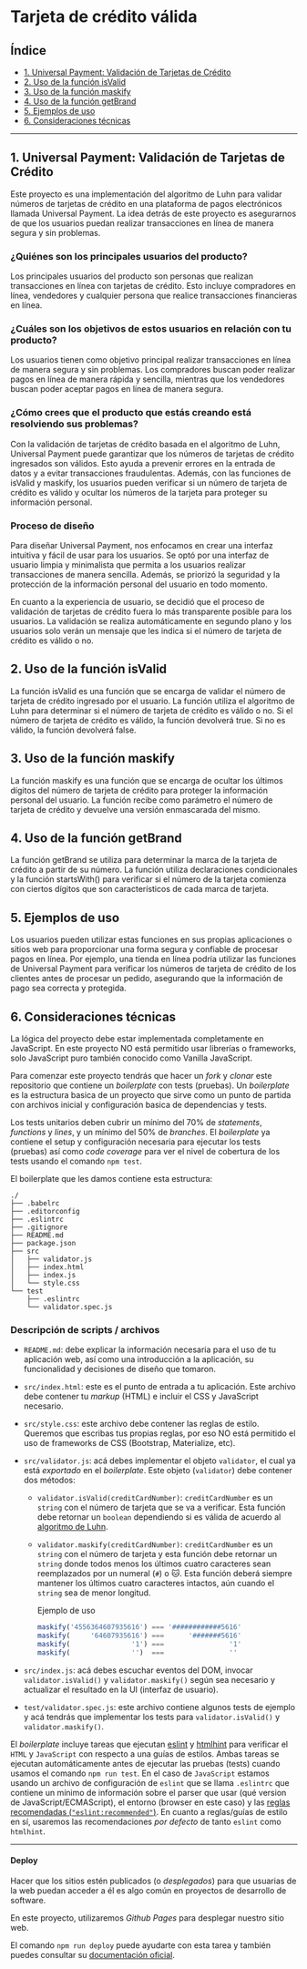 # Tarjeta de crédito válida

## Índice

* [1. Universal Payment: Validación de Tarjetas de Crédito](#1-Universal-Payment:-Validación-de-Tarjetas-de-Crédito)
* [2. Uso de la función isValid](#2-Uso-de-la-función-isValid)
* [3. Uso de la función maskify](#3-Uso-de-la-función-maskify)
* [4. Uso de la función getBrand](#4-Uso-de-la-función-getBrand)
* [5. Ejemplos de uso](#5-Ejemplos-de-uso)
* [6. Consideraciones técnicas](#6-consideraciones-técnicas)

***

## 1. Universal Payment: Validación de Tarjetas de Crédito

Este proyecto es una implementación del algoritmo de Luhn para validar números
de tarjetas de crédito en una plataforma de pagos electrónicos llamada 
Universal Payment. 
La idea detrás de este proyecto es asegurarnos de que los usuarios puedan realizar
transacciones en línea de manera segura y sin problemas.


### ¿Quiénes son los principales usuarios del producto?

Los principales usuarios del producto son personas que realizan transacciones en línea 
con tarjetas de crédito. Esto incluye compradores en línea, vendedores y cualquier persona 
que realice transacciones financieras en línea.

### ¿Cuáles son los objetivos de estos usuarios en relación con tu producto?

Los usuarios tienen como objetivo principal realizar transacciones en línea de manera segura 
y sin problemas. Los compradores buscan poder realizar pagos en línea de manera rápida y 
sencilla, mientras que los vendedores buscan poder aceptar pagos en línea de manera segura.

### ¿Cómo crees que el producto que estás creando está resolviendo sus problemas?

Con la validación de tarjetas de crédito basada en el algoritmo de Luhn, Universal Payment 
puede garantizar que los números de tarjetas de crédito ingresados son válidos. 
Esto ayuda a prevenir errores en la entrada de datos y a evitar transacciones fraudulentas. 
Además, con las funciones de isValid y maskify, los usuarios pueden verificar si un número de 
tarjeta de crédito es válido y ocultar los números de la tarjeta para proteger su información personal.


### Proceso de diseño

Para diseñar Universal Payment, nos enfocamos en crear una interfaz intuitiva y fácil de usar para los usuarios.
Se optó por una interfaz de usuario limpia y minimalista que permita a los usuarios realizar transacciones
de manera sencilla. Además, se priorizó la seguridad y la protección de la información personal del usuario
en todo momento.

En cuanto a la experiencia de usuario, se decidió que el proceso de validación de tarjetas de crédito fuera 
lo más transparente posible para los usuarios. La validación se realiza automáticamente en segundo plano 
y los usuarios solo verán un mensaje que les indica si el número de tarjeta de crédito es válido o no.


## 2. Uso de la función isValid

La función isValid es una función que se encarga de validar el número de tarjeta de crédito ingresado 
por el usuario. La función utiliza el algoritmo de Luhn para determinar si el número de tarjeta de 
crédito es válido o no. Si el número de tarjeta de crédito es válido, la función devolverá true. 
Si no es válido, la función devolverá false.

## 3. Uso de la función maskify

La función maskify es una función que se encarga de ocultar los últimos dígitos del número de tarjeta 
de crédito para proteger la información personal del usuario. La función recibe como parámetro el 
número de tarjeta de crédito y devuelve una versión enmascarada del mismo.

## 4. Uso de la función getBrand

La función getBrand se utiliza para determinar la marca de la tarjeta de crédito a partir de su número.
La función utiliza declaraciones condicionales y la función startsWith() para verificar si el número 
de la tarjeta comienza con ciertos dígitos que son característicos de cada marca de tarjeta.


## 5. Ejemplos de uso

Los usuarios pueden utilizar estas funciones en sus propias aplicaciones o sitios web para proporcionar 
una forma segura y confiable de procesar pagos en línea. Por ejemplo, una tienda en línea podría utilizar
las funciones de Universal Payment para verificar los números de tarjeta de crédito de los clientes 
antes de procesar un pedido, asegurando que la información de pago sea correcta y protegida.

## 6. Consideraciones técnicas

La lógica del proyecto debe estar implementada completamente en JavaScript. En
este proyecto NO está permitido usar librerías o frameworks, solo JavaScript
puro también conocido como Vanilla JavaScript.

Para comenzar este proyecto tendrás que hacer un _fork_ y _clonar_ este
repositorio que contiene un _boilerplate_ con tests (pruebas). Un _boilerplate_
es la estructura basica de un proyecto que sirve como un punto de partida con
archivos inicial y configuración basica de dependencias y tests.

Los tests unitarios deben cubrir un mínimo del 70% de _statements_, _functions_
y _lines_, y un mínimo del 50% de _branches_. El _boilerplate_ ya contiene el
setup y configuración necesaria para ejecutar los tests (pruebas) así como _code
coverage_ para ver el nivel de cobertura de los tests usando el comando `npm
test`.

El boilerplate que les damos contiene esta estructura:

```text
./
├── .babelrc
├── .editorconfig
├── .eslintrc
├── .gitignore
├── README.md
├── package.json
├── src
│   ├── validator.js
│   ├── index.html
│   ├── index.js
│   └── style.css
└── test
    ├── .eslintrc
    └── validator.spec.js
```

### Descripción de scripts / archivos

* `README.md`: debe explicar la información necesaria para el uso de tu aplicación
  web, así como una introducción a la aplicación, su funcionalidad y decisiones de
  diseño que tomaron.
* `src/index.html`: este es el punto de entrada a tu aplicación. Este archivo
  debe contener tu _markup_ (HTML) e incluir el CSS y JavaScript necesario.
* `src/style.css`: este archivo debe contener las reglas de estilo. Queremos que
  escribas tus propias reglas, por eso NO está permitido el uso de frameworks de
  CSS (Bootstrap, Materialize, etc).
* `src/validator.js`: acá debes implementar el objeto `validator`, el cual ya está
  _exportado_ en el _boilerplate_. Este objeto (`validator`) debe contener dos
  métodos:
  - `validator.isValid(creditCardNumber)`: `creditCardNumber` es un `string`
     con el número de tarjeta que se va a verificar. Esta función debe retornar
     un `boolean` dependiendo si es válida de acuerdo al [algoritmo de Luhn](https://es.wikipedia.org/wiki/Algoritmo_de_Luhn).
  - `validator.maskify(creditCardNumber)`: `creditCardNumber` es un `string` con
    el número de tarjeta y esta función debe retornar un `string` donde todos menos
    los últimos cuatro caracteres sean reemplazados por un numeral (`#`) o 🐱.
    Esta función deberá siempre mantener los últimos cuatro caracteres
    intactos, aún cuando el `string` sea de menor longitud.

    Ejemplo de uso

    ```js
    maskify('4556364607935616') === '############5616'
    maskify(     '64607935616') ===      '#######5616'
    maskify(               '1') ===                '1'
    maskify(               '')  ===                ''
    ```

* `src/index.js`: acá debes escuchar eventos del DOM, invocar
  `validator.isValid()` y `validator.maskify()` según sea necesario y
  actualizar el resultado en la UI (interfaz de usuario).
* `test/validator.spec.js`: este archivo contiene algunos tests de ejemplo y acá
  tendrás que implementar los tests para `validator.isValid()` y `validator.maskify()`.

El _boilerplate_ incluye tareas que ejecutan [eslint](https://eslint.org/) y
[htmlhint](https://github.com/yaniswang/HTMLHint) para verificar el `HTML` y
`JavaScript` con respecto a una guías de estilos. Ambas tareas se ejecutan
automáticamente antes de ejecutar las pruebas (tests) cuando usamos el comando
`npm run test`. En el caso de `JavaScript` estamos usando un archivo de
configuración de `eslint` que se llama `.eslintrc` que contiene un mínimo de
información sobre el parser que usar (qué version de JavaScript/ECMAScript), el
entorno (browser en este caso) y las [reglas recomendadas (`"eslint:recommended"`)](https://eslint.org/docs/rules/).
En cuanto a reglas/guías de estilo en sí,
usaremos las recomendaciones _por defecto_ de tanto `eslint` como `htmlhint`.

***

#### Deploy

Hacer que los sitios estén publicados (o _desplegados_) para que usuarias de
la web puedan acceder a él es algo común en proyectos de desarrollo de software.

En este proyecto, utilizaremos _Github Pages_ para desplegar nuestro sitio web.

El comando `npm run deploy` puede ayudarte con esta tarea y también puedes
 consultar su [documentación oficial](https://docs.github.com/es/pages).


